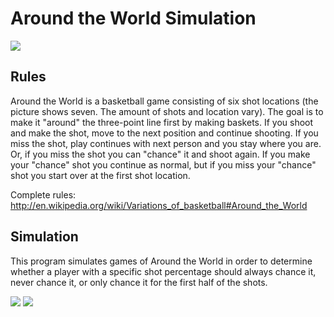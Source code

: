 Around the World Simulation
===========================
![](https://raw.github.com/chazp/around_the_world/master/pictures/AroundtheWorld.PNG)

## Rules ##
Around the World is a basketball game consisting of six shot locations (the picture shows seven. The amount of shots and location vary). The goal is to make it "around" the three-point line first by making baskets. If you shoot and make the shot, move to the next position and continue shooting. If you miss the shot, play continues with next person and you stay where you are. Or, if you miss the shot you can "chance" it and shoot again. If you make your "chance" shot you continue as normal, but if you miss your "chance" shot you start over at the first shot location.

Complete rules:
http://en.wikipedia.org/wiki/Variations_of_basketball#Around_the_World

## Simulation ##
This program simulates games of Around the World in order to determine whether a player with a specific shot percentage should always chance it, never chance it, or only chance it for the first half of the shots.  

![](https://raw.github.com/chazp/around_the_world/master/pictures/Data1.PNG)
![](https://raw.github.com/chazp/around_the_world/master/pictures/Data2.PNG)
